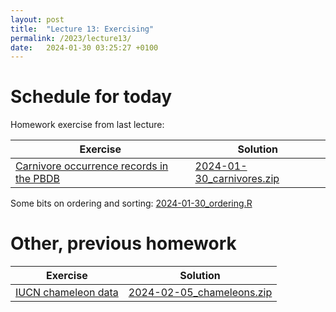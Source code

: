 ```yaml
---
layout: post
title:  "Lecture 13: Exercising"
permalink: /2023/lecture13/
date:   2024-01-30 03:25:27 +0100
---
```


# Schedule for today

Homework exercise from last lecture:  

| Exercise                                                                                                              | Solution                                                                                                    |
|-----------------------------------------------------------------------------------------------------------------------|-------------------------------------------------------------------------------------------------------------|
| [Carnivore occurrence records in the PBDB](https://adamtkocsis.com/rkheion/Exercises/2023-02-19_carnivores_pbdb.html) | [2024-01-30_carnivores.zip]({{site.url}}{{site.baseurl}}/data/scripts/2023winter/2024-01-30_carnivores.zip) |

Some bits on ordering and sorting: [2024-01-30_ordering.R]({{site.url}}{{site.baseurl}}/data/scripts/2023winter/2024-01-30_ordering.R)


# Other, previous homework

| Exercise                                                                                              | Solution                                                                                                    |
|-------------------------------------------------------------------------------------------------------|-------------------------------------------------------------------------------------------------------------|
| [IUCN chameleon data](https://adamtkocsis.com/rkheion/Exercises/2024-01-07_iucn_chameleon_table.html) | [2024-02-05_chameleons.zip]({{site.url}}{{site.baseurl}}/data/scripts/2023winter/2024-02-05_chameleons.zip) |






